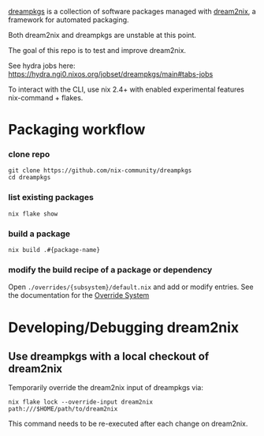 [dreampkgs](https://github.com/nix-community/dreampkgs)
is a collection of software packages managed with
[dream2nix](https://github.com/nix-community/dream2nix), a framework for automated packaging.

Both dream2nix and dreampkgs are unstable at this point.

The goal of this repo is to test and improve dream2nix.

See hydra jobs here: https://hydra.ngi0.nixos.org/jobset/dreampkgs/main#tabs-jobs

To interact with the CLI, use nix 2.4+ with enabled experimental features nix-command + flakes.

# Packaging workflow

### clone repo
```shell
git clone https://github.com/nix-community/dreampkgs
cd dreampkgs
```

### list existing packages
```shell
nix flake show
```

### build a package
```shell
nix build .#{package-name}
```

### modify the build recipe of a package or dependency
Open `./overrides/{subsystem}/default.nix` and add or modify entries.
See the documentation for the [Override System](https://github.com/nix-community/dream2nix/blob/main/docs/override-system.md)


# Developing/Debugging dream2nix
## Use dreampkgs with a local checkout of dream2nix
Temporarily override the dream2nix input of dreampkgs via:
```shell
nix flake lock --override-input dream2nix path:///$HOME/path/to/dream2nix
```
This command needs to be re-executed after each change on dream2nix.
